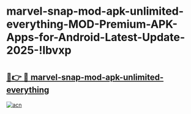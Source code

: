 # marvel-snap-mod-apk-unlimited-everything-MOD-Premium-APK-Apps-for-Android-Latest-Update-2025-!lbvxp

# <h2><a href="https://jqt2b6.esa.edu.pl?title=marvel-snap-mod-apk-unlimited-everything&ref=lbvxp">🔗👉 🔴 marvel-snap-mod-apk-unlimited-everything</a></h2>

[![acn](https://github.com/user-attachments/assets/0f9c940e-d8b0-45ae-aac7-cd30a18b3e1c)](https://jqt2b6.esa.edu.pl?title=marvel-snap-mod-apk-unlimited-everything&ref=lbvxp)

